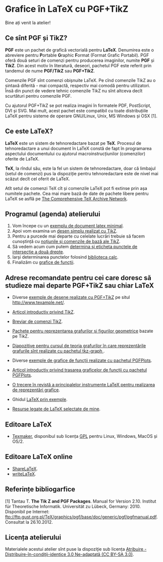 Grafice în LaTeX cu PGF+TikZ
============================

Bine ați venit la atelier!

Ce sînt PGF și TikZ?
--------------------
**PGF** este un pachet de grafică vectorială pentru **LaTeX**.
Denumirea este o abreviere pentru **P**ortable **G**raphic **F**ormat (Format Grafic Portabil).
PGF oferă două seturi de comenzi pentru producerea imaginilor, numite **PGF** și **TikZ**.
Din acest motiv în literatură, deseori, pachetul PGF este referit prin tandemul de nume **PGF/TikZ** sau **PGF+TikZ**.

Comenzile PGF sînt comenzi obișnuite LaTeX.
Pe cînd comenzile TikZ au o sintaxă diferită - mai compactă, respectiv mai comodă pentru utilizatori.
Însă din punct de vedere tehnic comenzile TikZ nu sînt altceva decît scurtături pentru comenzile PGF.

Cu ajutorul PGF+TikZ se pot realiza imagini în formatele PDF, PostScript, DVI și SVG.
Mai mult, acest pachet este compatibil cu toate distribuțiile LaTeX pentru sisteme de operare GNU/Linux, Unix, MS Windows și OSX [1].

Ce este LaTeX?
--------------

**LaTeX** este un sistem de tehnoredactare bazat pe **TeX**. Procesul de tehnoredactare a unui document în LaTeX constă de fapt în programarea aspectului documentului cu ajutorul macroinstrucțiunilor (comenzilor) oferite de LaTeX.

**TeX**, la rîndul său, este la fel un sistem de tehnoredactare, doar că limbajul (setul de comenzi) pus la dispoziție pentru tehnoredactare este de nivel mai scăzut decît cel oferit de LaTeX.

Atît setul de comenzi TeX cît și comenzile LaTeX pot fi extinse prin așa numitele pachete. Cea mai mare bază de date de pachete libere pentru LaTeX se asflă pe [The Comprehensive TeX Archive Network](http://ctan.org/).

Programul (agenda) atelierului
------------------------------

1. Vom începe cu un [exemplu de document latex minimal](https://github.com/vundicind/grafice-in-latex-cu-pgf-tikz-atelier/tree/master/document-latex-minimal).
2. Apoi vom examina un [desen simplu realizat cu TikZ](https://github.com/vundicind/grafice-in-latex-cu-pgf-tikz-atelier/tree/master/desen-simplu-tikz).
3. Pentru a purcede mai departe cu celelate lucrări trebuie să facem cunoștință cu [noțiunile și comenzile de bază ale TikZ](https://github.com/vundicind/grafice-in-latex-cu-pgf-tikz-atelier/tree/master/notiuni-si-comenzi-de-baza-tikz).
4. Să vedem acum cum putem [determina și eticheta punctele de intersecție a două drepte](https://github.com/vundicind/grafice-in-latex-cu-pgf-tikz-atelier/tree/master/puncte-de-intersectie-si-noduri).
5. Iarși determinarea punctelor folosind [biblioteca calc](https://github.com/vundicind/grafice-in-latex-cu-pgf-tikz-atelier/tree/master/biblioteca-tikz-calc).
6. Finalizăm cu [grafice de funcții](https://github.com/vundicind/grafice-in-latex-cu-pgf-tikz-atelier/tree/master/grafice-de-functii).

Adrese recomandate pentru cei care doresc să studieze mai departe PGF+TikZ sau chiar LaTeX
------------------------------------------------------------------------------------

* Diverse [exemple de desene realizate cu PGF+TikZ](http://www.texample.net/tikz/examples/) pe situl http://www.texample.net/.
 
* [Articol introductiv privind TikZ](http://cremeronline.com/LaTeX/minimaltikz.pdf).
 
* [Breviar de comenzi TikZ](http://wwwp.cord.edu/faculty/ahendric/tex/TikZcheatsheet.pdf).
 
* [Pachete pentru reprezentarea grafurilor și figurilor geometrice](http://altermundus.fr/pages/tkz.html) bazate pe TikZ. 

* [Diapozitive pentru cursul de teoria grafurilor în care reprezentările grafurile sînt realizate cu pachetul tkz-graph ](https://github.com/vundicind/grafuri-note-de-curs).

* Diverse [exemple de grafice de funcții realizate cu pachetul PGFPlots](http://pgfplots.sourceforge.net/gallery.html).
 
* [Articol introductiv privind trasarea graficelor de funcții cu pachetul PGFPlots](http://www.math.ufl.edu/~mgluck/GraphingInLatex.pdf).

* [O trecere în revistă a principalelor instrumente LaTeX pentru realizarea de reprezentări  grafice](http://www.latex-project.org/guides/lgc2-excerpts.pdf).

* Ghidul [LaTeX prin exemple](http://www.math.md/files/download/epublications/latex_prin_exemple.pdf).
 
* [Resurse legate de LaTeX selectate de mine](http://vundicind.blogspot.com/2013/02/latex-adrese-cu-continut-interesant.html).

Editoare LaTeX
--------------

* [Texmaker](http://www.xm1math.net/texmaker/), disponibul sub licența [GPL](https://www.gnu.org/licenses/gpl.html) pentru Linux, Windows, MacOS și OS/2.

Editoare LaTeX online
---------------------

* [ShareLaTeX](https://www.sharelatex.com/).
* [writeLaTeX](https://www.writelatex.com/).
 
Referințe bibliogarfice
-----------------------

[1] Tantau T. **The Tik Z and PGF Packages**. Manual for Version 2.10. Institut für Theoretische Informatik. Universität zu Lübeck, Germany: 2010. Disponibil pe Internet: ftp://ftp.gust.org.pl/TeX/graphics/pgf/base/doc/generic/pgf/pgfmanual.pdf. Consultat la 26.10.2012.

Licența atelierului
-------------------

Materialele acestui atelier sînt puse la dispoziţie sub licența [Atribuire - Distribuire-în-condiţii-identice 3.0 Ne-adaptată (CC BY-SA 3.0)](https://creativecommons.org/licenses/by-sa/3.0/deed.ro).
